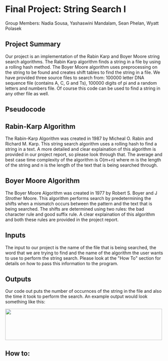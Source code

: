 <h1> Final Project: String Search I </h1>

Group Members: Nadia Sousa, Yashaswini Mandalam, Sean Phelan, Wyatt Polasek


<h2> Project Summary </h2>
Our project is an implementation of the Rabin Karp and Boyer Moore string search algorithms. The Rabin Karp algorithm finds a string in a file by using a rolling hash method. The Boyer Moore algorithm uses preprocessing on the string to be found and creates shift tables to find the string in a file. We have provided three source files to search from: 100000 letter DNA sequence file (contains A, C, G and Ts), 100000 digits of pi and a random letters and numbers file. Of course this code can be used to find a string in any other file as well. 


<h2> Pseudocode </h2>


<h2> Rabin-Karp Algorithm </h2>
The Rabin-Karp Algorithm was created in 1987 by Micheal O. Rabin and Richard M. Karp. This string search algorithm uses a rolling hash to find a string in a text. A more detailed and clear explaination of this algorithm is provided in our project report, so please look through that. The average and best case time complexity of the algorithm is O(m+n) where m is the length of the string and n is the length of the text that is being searched through.


<h2> Boyer Moore Algorithm </h2>
The Boyer Moore Algorithm was created in 1977 by Robert S. Boyer and J Strother Moore. This algorithm performs search by predetermining the shifts when a mismatch occurs between the pattern and the text that is being searched. The shifts are determined using two rules: the bad character rule and good suffix rule. A clear explaination of this algorithm and both these rules are provided in the project report. 


<h2> Inputs </h2>
The input to our project is the name of the file that is being searched, the word that we are trying to find and the name of the algorithm the user wants to use to perform the string search. Please look at the "How To" section for details on how to pass this information to the program. 


<h2> Outputs </h2>
<p>
Our code out puts the number of occurnces of the string in the file and also the time it took to perform the search.
An example output would look something like this: 

</p>
<kbd>
<img align = "center" height = 100 width = 500 src = "https://user-images.githubusercontent.com/85038009/205728866-17450026-7281-49b7-b810-f41a3d833411.png" />
</kbd>

<h2> How to: </h2>

